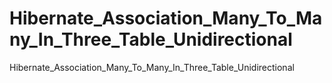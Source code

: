 # Hibernate_Association_Many_To_Many_In_Three_Table_Unidirectional
Hibernate_Association_Many_To_Many_In_Three_Table_Unidirectional
